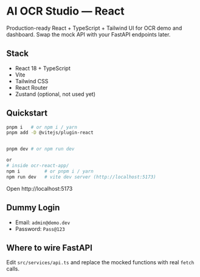 # AI OCR Studio — React

Production-ready React + TypeScript + Tailwind UI for OCR demo and dashboard. Swap the mock API with your FastAPI endpoints later.

## Stack
- React 18 + TypeScript
- Vite
- Tailwind CSS
- React Router
- Zustand (optional, not used yet)

## Quickstart
```bash
pnpm i   # or npm i / yarn
pnpm add -D @vitejs/plugin-react


pnpm dev # or npm run dev

or 
# inside ocr-react-app/
npm i         # or pnpm i / yarn
npm run dev   # vite dev server (http://localhost:5173)

```
Open http://localhost:5173

## Dummy Login
- Email: `admin@demo.dev`
- Password: `Pass@123`

## Where to wire FastAPI
Edit `src/services/api.ts` and replace the mocked functions with real `fetch` calls.
